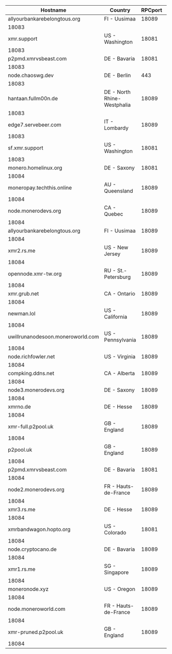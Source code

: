 Hostname | Country | RPCport | P2Pport
--- | --- | --- | ---
allyourbankarebelongtous.org | FI - Uusimaa | 18089
 | 18083
xmr.support | US - Washington | 18081
 | 18083
p2pmd.xmrvsbeast.com | DE - Bavaria | 18081
 | 18083
node.chaoswg.dev | DE - Berlin | 443
 | 18083
hantaan.fullm00n.de | DE - North Rhine-Westphalia | 18089
 | 18083
edge7.servebeer.com | IT - Lombardy | 18089
 | 18083
sf.xmr.support | US - Washington | 18081
 | 18083
monero.homelinux.org | DE - Saxony | 18081
 | 18084
moneropay.techthis.online | AU - Queensland | 18089
 | 18084
node.monerodevs.org | CA - Quebec | 18089
 | 18084
allyourbankarebelongtous.org | FI - Uusimaa | 18089
 | 18084
xmr2.rs.me | US - New Jersey | 18089
 | 18084
opennode.xmr-tw.org | RU - St.-Petersburg | 18089
 | 18084
xmr.grub.net | CA - Ontario | 18089
 | 18084
newman.lol | US - California | 18089
 | 18084
uwillrunanodesoon.moneroworld.com | US - Pennsylvania | 18089
 | 18084
node.richfowler.net | US - Virginia | 18089
 | 18084
compking.ddns.net | CA - Alberta | 18089
 | 18084
node3.monerodevs.org | DE - Saxony | 18089
 | 18084
xmrno.de | DE - Hesse | 18089
 | 18084
xmr-full.p2pool.uk | GB - England | 18089
 | 18084
p2pool.uk | GB - England | 18089
 | 18084
p2pmd.xmrvsbeast.com | DE - Bavaria | 18081
 | 18084
node2.monerodevs.org | FR - Hauts-de-France | 18089
 | 18084
xmr3.rs.me | DE - Hesse | 18089
 | 18084
xmrbandwagon.hopto.org | US - Colorado | 18081
 | 18084
node.cryptocano.de | DE - Bavaria | 18089
 | 18084
xmr1.rs.me | SG - Singapore | 18089
 | 18084
moneronode.xyz | US - Oregon | 18089
 | 18084
node.moneroworld.com | FR - Hauts-de-France | 18089
 | 18084
xmr-pruned.p2pool.uk | GB - England | 18089
 | 18084
